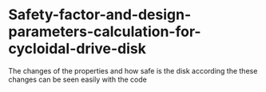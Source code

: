 # Safety-factor-and-design-parameters-calculation-for-cycloidal-drive-disk
The changes of the properties and how safe is the disk according the these changes can be seen easily with the code
